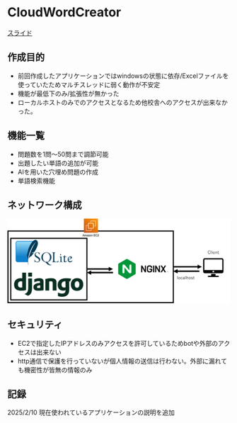 # CloudWordCreator

[スライド](スライド.pdf)

## 作成目的

- 前回作成したアプリケーションではwindowsの状態に依存/Excelファイルを使っていたためマルチスレッドに弱く動作が不安定
- 機能が最低下のみ/拡張性が無かった
- ローカルホストのみでのアクセスとなるため他校舎へのアクセスが出来なかった。

## 機能一覧

- 問題数を1問～50問まで調節可能
- 出題したい単語の追加が可能
- AIを用いた穴埋め問題の作成
- 単語検索機能

## ネットワーク構成

![ネットワーク構成](images\ネットワーク構成.png)

## セキュリティ

- EC2で指定したIPアドレスのみアクセスを許可しているためbotや外部のアクセスは出来ない
- http通信で保護を行っていないが個人情報の送信は行わない。外部に漏れても機密性が皆無の情報のみ

## 記録

2025/2/10
現在使われているアプリケーションの説明を追加
